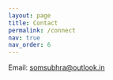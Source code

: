 ```yaml
---
layout: page
title: Contact
permalink: /connect
nav: true
nav_order: 6
---
```


<!-- pages/contact.md -->

Email: somsubhra@outlook.in
